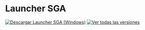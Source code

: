 # Launcher SGA

[![Descargar Launcher SGA (Windows)](https://img.shields.io/badge/Descargar-Launcher%20SGA%20(Windows)-2ea043?style=for-the-badge&logo=windows)](https://github.com/DerXerke/Launcher-S.G.A/releases/latest/download/LauncherSGA-Setup-v1.13.4.exe)
[![Ver todas las versiones](https://img.shields.io/badge/Otras%20versiones-Releases-0969da?style=for-the-badge&logo=github)](https://github.com/DerXerke/Launcher-S.G.A/releases)
